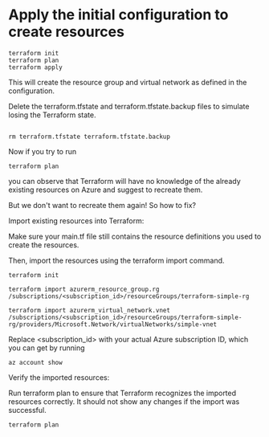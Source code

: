 # Apply the initial configuration to create resources

```shell
terraform init
terraform plan
terraform apply
```

This will create the resource group and virtual network as defined in the configuration.

Delete the terraform.tfstate and terraform.tfstate.backup files to simulate losing the Terraform state.

```shell

rm terraform.tfstate terraform.tfstate.backup

```

Now if you try to run

```shell
terraform plan
```

you can observe that Terraform will have no knowledge of the already existing resources on Azure and suggest to recreate them.

But we don't want to recreate them again! So how to fix?

Import existing resources into Terraform:

Make sure your main.tf file still contains the resource definitions you used to create the resources.

Then, import the resources using the terraform import command.

```shell
terraform init

terraform import azurerm_resource_group.rg /subscriptions/<subscription_id>/resourceGroups/terraform-simple-rg

terraform import azurerm_virtual_network.vnet /subscriptions/<subscription_id>/resourceGroups/terraform-simple-rg/providers/Microsoft.Network/virtualNetworks/simple-vnet
```

Replace <subscription_id> with your actual Azure subscription ID, which you can get by running

```shell
az account show
```

Verify the imported resources:

Run terraform plan to ensure that Terraform recognizes the imported resources correctly. It should not show any changes if the import was successful.

```shell
terraform plan
```
